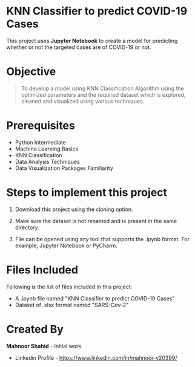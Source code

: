 # KNN Classifier to predict COVID-19 Cases

This project uses **Jupyter Notebook** to create a model for predicting whether or not the targeted cases are of COVID-19 or not.

# Objective

> To develop a model using KNN Classification Algorithm using the optimized parameters and the required dataset which is explored, cleaned and visualized using various techniques. 

# Prerequisites
 - Python Intermediate
 - Machine Learning Basics
 - KNN Classification 
 - Data Analysis Techniques
 - Data Visualization Packages Familiarity
  
# Steps to implement this project
1) Download this project using the cloning option.

2) Make sure the dataset is not renamed and is present in the same directory.

3) File can be opened using any tool that supports the .ipynb format. For example, Jupyter Notebook or PyCharm.

 # Files Included
 Following is the list of files included in this project:
 
 - A .ipynb file named "KNN Classifier to predict COVID-19 Cases"
 - Dataset of .xlsx format named "SARS-Cov-2"
 
 # Created By
 **Mahnoor Shahid** - Initial work
 - Linkedin Profile - https://www.linkedin.com/in/mahnoor-v20399/
